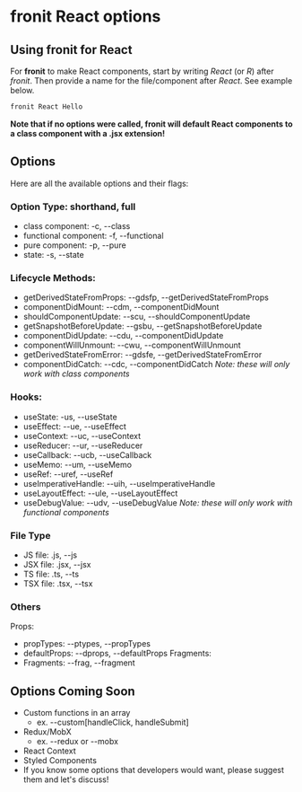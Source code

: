 # fronit React options

## Using fronit for React
For **fronit** to make React components, start by writing *React* (or *R*) after *fronit*. Then provide a name for the file/component after *React*. See example below.
```sh
fronit React Hello
```
**Note that if no options were called, fronit will default React components to a class component with a .jsx extension!**

## Options
Here are all the available options and their flags:

### Option Type: shorthand, full
- class component: -c, --class
- functional component: -f, --functional
- pure component: -p, --pure
- state: -s, --state

### Lifecycle Methods:
- getDerivedStateFromProps: --gdsfp, --getDerivedStateFromProps
- componentDidMount: --cdm, --componentDidMount
- shouldComponentUpdate: --scu, --shouldComponentUpdate
- getSnapshotBeforeUpdate: --gsbu, --getSnapshotBeforeUpdate
- componentDidUpdate: --cdu, --componentDidUpdate
- componentWillUnmount: --cwu, --componentWillUnmount
- getDerivedStateFromError: --gdsfe, --getDerivedStateFromError
- componentDidCatch: --cdc, --componentDidCatch
*Note: these will only work with class components*

### Hooks:
- useState: -us, --useState
- useEffect: --ue, --useEffect
- useContext: --uc, --useContext
- useReducer: --ur, --useReducer
- useCallback: --ucb, --useCallback
- useMemo: --um, --useMemo
- useRef: --uref, --useRef
- useImperativeHandle: --uih, --useImperativeHandle
- useLayoutEffect: --ule, --useLayoutEffect
- useDebugValue: --udv, --useDebugValue
*Note: these will only work with functional components*

### File Type
- JS file: .js, --js
- JSX file: .jsx, --jsx
- TS file: .ts, --ts
- TSX file: .tsx, --tsx

### Others
Props:
- propTypes: --ptypes, --propTypes
- defaultProps: --dprops, --defaultProps
Fragments:
- Fragments: --frag, --fragment

## Options Coming Soon
- Custom functions in an array
  - ex. --custom[handleClick, handleSubmit]
- Redux/MobX
  - ex. --redux or --mobx
- React Context
- Styled Components
- If you know some options that developers would want, please suggest them and let's discuss!